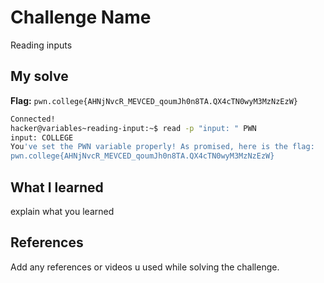 # Challenge Name
Reading inputs

## My solve
**Flag:** `pwn.college{AHNjNvcR_MEVCED_qoumJh0n8TA.QX4cTN0wyM3MzNzEzW}`

```bash
Connected!
hacker@variables~reading-input:~$ read -p "input: " PWN
input: COLLEGE
You've set the PWN variable properly! As promised, here is the flag:
pwn.college{AHNjNvcR_MEVCED_qoumJh0n8TA.QX4cTN0wyM3MzNzEzW}
```

## What I learned
explain what you learned

## References 
Add any references or videos u used while solving the challenge.
